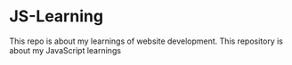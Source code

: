 # JS-Learning
This repo is about my learnings of website development.
This repository is about my JavaScript learnings
